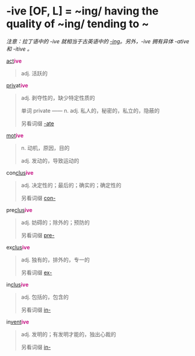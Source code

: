 # -ive [OF, L] = ~ing/ having the quality of ~ing/ tending to ~

*注意：拉丁语中的 -ive 就相当于古英语中的 [-ing](-ing.md)。另外，-ive 拥有异体 -ative 和 -itive 。*

[act](_act_.md)<b style="color: #C71585;">ive</b>
> adj. 活跃的

[priv](_priv_.md)at<b style="color: #C71585;">ive</b>
> adj. 剥夺性的，缺少特定性质的
>
> 单词 private —— n. adj. 私人的，秘密的，私立的，隐蔽的
>
> 另看词缀 [-ate](-ate.md)

[mot](_mov_.md)<b style="color: #C71585;">ive</b>
> n. 动机，原因，目的
>
> adj. 发动的，导致运动的

con[clus](_clud_.md)<b style="color: #C71585;">ive</b>
> adj. 决定性的；最后的；确实的；确定性的
>
> 另看词缀 [con-](com-.md)

pre[clus](_clud_.md)<b style="color: #C71585;">ive</b>
> adj. 妨碍的；除外的；预防的
>
> 另看词缀 [pre-](pre-.md)

ex[clus](_clud_.md)<b style="color: #C71585;">ive</b>
> adj. 独有的，排外的，专一的
>
> 另看词缀 [ex-](ex-.md)

in[clus](_clud_.md)<b style="color: #C71585;">ive</b>
> adj. 包括的，包含的
>
> 另看词缀 [in-](in-.2.md)

in[vent](_ven_.md)<b style="color: #C71585;">ive</b>
> adj. 发明的；有发明才能的，独出心裁的
>
> 另看词缀 [in-](in-.2.md)